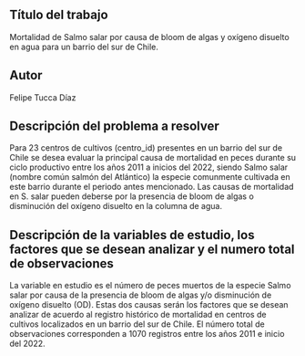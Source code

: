 ## Título del trabajo
Mortalidad de Salmo salar por causa de bloom de algas y oxígeno disuelto en agua para un barrio del sur de Chile.

## Autor
Felipe Tucca Díaz

## Descripción del problema a resolver
Para 23 centros de cultivos (centro_id) presentes en un barrio del sur de Chile se desea evaluar la principal causa de mortalidad en peces durante su ciclo productivo entre los años 2011 a inicios del 2022, siendo Salmo salar (nombre común salmón del Atlántico) la especie comunmente cultivada en este barrio durante el periodo antes mencionado. Las causas de mortalidad en S. salar pueden deberse por la presencia de bloom de algas o disminución del oxígeno disuelto en la columna de agua. 

## Descripción de la variables de estudio, los factores que se desean analizar y el numero total de observaciones
La variable en estudio es el número de peces muertos de la especie Salmo salar por causa de la presencia de bloom de algas y/o disminución de oxígeno disuelto (OD). Estas dos causas serán los factores que se desean analizar de acuerdo al registro histórico de mortalidad en centros de cultivos localizados en un barrio del sur de Chile. El número total de observaciones corresponden a 1070 registros entre los años 2011 e inicio del 2022.





